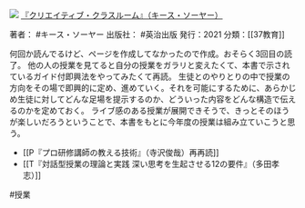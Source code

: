 ![](https://gyazo.com/6f49a0399d2950b1b44c26ecd6c68616.jpg)
[『クリエイティブ・クラスルーム』（キース・ソーヤー）](https://amzn.to/455SPfV)

著者： #キース・ソーヤー 
出版社： #英治出版
発行：2021
分類：[[37教育]]

何回か読んでるけど、ページを作成してなかったので作成。おそらく3回目の読了。
他の人の授業を見てると自分の授業をガラリと変えたくて、本書で示されているガイド付即興法をやってみたくて再読。
生徒とのやりとりの中で授業の方向をその場で即興的に定め、進めていく。それを可能にするために、あらかじめ生徒に対してどんな足場を提示するのか、どういった内容をどんな構造で伝えるのかを定めておく。
ライブ感のある授業が展開できそうで、きっとそのほうが楽しいだろうということで、本書をもとに今年度の授業は組み立ていこうと思う。

- [[P『プロ研修講師の教える技術』（寺沢俊哉）再再読]]
- [[T『対話型授業の理論と実践 深い思考を生起させる12の要件』（多田孝志）]]

#授業
